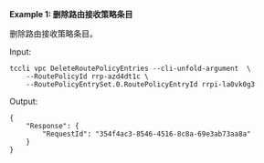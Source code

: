 **Example 1: 删除路由接收策略条目**

删除路由接收策略条目。

Input: 

```
tccli vpc DeleteRoutePolicyEntries --cli-unfold-argument  \
    --RoutePolicyId rrp-azd4dt1c \
    --RoutePolicyEntrySet.0.RoutePolicyEntryId rrpi-la0vk0g3
```

Output: 
```
{
    "Response": {
        "RequestId": "354f4ac3-8546-4516-8c8a-69e3ab73aa8a"
    }
}
```

